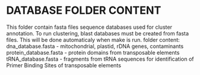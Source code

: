 # DATABASE FOLDER CONTENT #

This folder contain fasta files sequence databases used for cluster annotation.
To run clustering, blast databases must be created from fasta files. This will be done automaticaly when make is run.
folder content:
dna_database.fasta - mitochondrial, plastid, rDNA genes, contaminants
protein_database.fasta - protein domains from transposable elements
tRNA_database.fasta - fragments from tRNA sequences for identification of Primer Binding Sites of transposable elements
 
